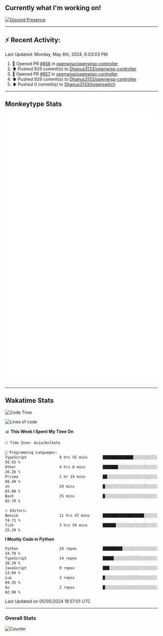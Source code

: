 ## Currently what I'm working on!
[![Discord Presence](https://lanyard.cnrad.dev/api/534981034400284712)](https://discord.com/users/534981034400284712)

---

## :zap: Recent Activity:
<!--RECENT_ACTIVITY:last_update-->
Last Updated: Monday, May 6th, 2024, 6:03:03 PM
<!--RECENT_ACTIVITY:last_update_end-->
<!--RECENT_ACTIVITY:start-->
1. 💪 Opened PR [#858](https://github.com/openwisp/openwisp-controller/pull/858) in [openwisp/openwisp-controller](https://github.com/openwisp/openwisp-controller)<br>
2. ⬆️ Pushed 929 commit(s) to [Dhanus3133/openwisp-controller](https://github.com/Dhanus3133/openwisp-controller)<br>
3. 💪 Opened PR [#857](https://github.com/openwisp/openwisp-controller/pull/857) in [openwisp/openwisp-controller](https://github.com/openwisp/openwisp-controller)<br>
4. ⬆️ Pushed 929 commit(s) to [Dhanus3133/openwisp-controller](https://github.com/Dhanus3133/openwisp-controller)<br>
5. ⬆️ Pushed 0 commit(s) to [Dhanus3133/hyperswitch](https://github.com/Dhanus3133/hyperswitch)<br>
<!--RECENT_ACTIVITY:end-->

---

## Monkeytype Stats
<a href="https://monkeytype.com/profile/dhanus">
  <img src="https://raw.githubusercontent.com/Dhanus3133/Dhanus3133/monkeytype/monkeytype-lbpb.svg" alt="Monkeytype Profile" />
</a>

---

## Wakatime Stats
<!--START_SECTION:waka-->
![Code Time](http://img.shields.io/badge/Code%20Time-1%2C800%20hrs%2020%20mins-blue)

![Lines of code](https://img.shields.io/badge/From%20Hello%20World%20I%27ve%20Written-5.0%20million%20lines%20of%20code-blue)

📊 **This Week I Spent My Time On** 

```text
🕑︎ Time Zone: Asia/Kolkata

💬 Programming Languages: 
TypeScript               8 hrs 55 mins       ██████████████░░░░░░░░░░░   56.55 % 
Other                    4 hrs 8 mins        ███████░░░░░░░░░░░░░░░░░░   26.26 % 
Prisma                   1 hr 19 mins        ██░░░░░░░░░░░░░░░░░░░░░░░   08.40 % 
sh                       29 mins             █░░░░░░░░░░░░░░░░░░░░░░░░   03.08 % 
Bash                     25 mins             █░░░░░░░░░░░░░░░░░░░░░░░░   02.70 % 

🔥 Editors: 
Neovim                   11 hrs 47 mins      ███████████████████░░░░░░   74.71 % 
fish                     3 hrs 59 mins       ██████░░░░░░░░░░░░░░░░░░░   25.29 % 
```

**I Mostly Code in Python** 

```text
Python                   24 repos            █████████░░░░░░░░░░░░░░░░   34.78 % 
TypeScript               14 repos            █████░░░░░░░░░░░░░░░░░░░░   20.29 % 
JavaScript               9 repos             ███░░░░░░░░░░░░░░░░░░░░░░   13.04 % 
Lua                      3 repos             █░░░░░░░░░░░░░░░░░░░░░░░░   04.35 % 
Go                       2 repos             █░░░░░░░░░░░░░░░░░░░░░░░░   02.90 % 
```




 Last Updated on 05/05/2024 18:57:01 UTC
<!--END_SECTION:waka-->
---

### Overall Stats

<img src="https://moe-counter.glitch.me/get/@Dhanus3133?theme=asoul" alt="Counter" />
